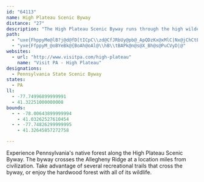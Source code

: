 ```yaml
---
id: "64113"
name: High Plateau Scenic Byway
distance: "27"
description: "The High Plateau Scenic Byway runs through the high wilderness of the Sproul State Forest, passing through rustic scenery before rejoining the Bucktail Scenic Byway."
path:
  - "uxe{FhppyMe@lB?j@d@fD[tICpC\\zd@CfJRbUy@pb@_ApQDzKx@xMlC|Nx@jChCtExAzAbCrAtAd@fABxF}@v@ArHfAdIDnAEnEmApJsDv@SnCDbBQdKyBhFDbDR`HjBvFrChAjA~AtCvAlBxBjB|D~BbAzAxAx@hBr@nCr@`B|@dC`@vCrAhCp@|EfBlCb@fErB|H`A~@?hAM`H_DfJyBxAgAv@wAdA_ErBsUx@yDn@_G|@uCj@q@rBg@x@e@tLoLn@}@x@gBT_A\\sB^sGHe@Zi@bCmB~CoB`DoCbEmBlCwB~BuA|@Qx@FbAb@dAr@lElElB~BbDlAhDr@b@Rz@lAfC|EbAhANBXSZyETcA|@c@~Ai@jHgBhC_@`EShCR~E?pEx@b@Vx@fA~D`J`FlG~A`DrBfC|CH|@Xz@f@nLfJhBfBhEfFbC~AlAd@xAXjKr@~@EvCy@nCuCrA_CnCmGjFoIhA_CXeAXgBt@sHNuECmCF}A^oB`AeCvCmClEaDbAcAx@y@~AaCh@]|Ae@n@A`@Lf@v@Zx@DxAOfHLdARl@j@fAlBfBXp@bCtHz@vEn@tHA~Ao@vK?dBTdBnArAbCdAbAX|D`@dC~@`C|BhB`DhAlDb@lCNxBJtHNzBH|@hBzIr@xFT`D^jBvAbChAhAbClAfLlCvHpA~AnAlA~An@xBr@`HRxMz@|Qb@lDx@xEj@hBbDpFbA~@`E`Ct@D`Hm@r@HZVfBdDrCbGrDdGrCrBvIlElDlCbAdAnC`E|JzK|@dBnAlEn@rC\\hBx@dGZ~Ap@dBbInPnAfFbAzERdC?rBc@tLDnDRjB~AtGv@vDJnA^lMN~A^rB~@~B`AtAt@r@xAbArDhBlBb@bSfBhC^|C|@vMzEbCfBvAxAnA~BfZzq@dAzDb@dCNlBbArm@@tEl@bZhAhs@\\`EZpAb@hAzAdChAdA`CdAtBTrAGfBYpKmDbB_@xAEn{AfFlZjCfBh@nBtAlSjV^x@XlAx@zGDfBEbGR`G~@tNd@lCh@nAxAvB|BhEfIfSvFlLZf@bAx@vItD`BpAdAlAtJfOt@dBRr@JrBE`F?~HDzBRjB~@rEHlA?x@MzB{AfMYdEOfFMdWeAvN?bAJhAfA|DzAzBfBjBhUv\\hBtA`EpAxAr@x@v@n@fApJ|\\zM``@|@xClEjTd@dBfF~Ih@lA^xAtBhK\\x@bB~AfGxD|Cx@jPnCfHpBxAz@x@v@r@fA|DzKn@nAfGhGjBrCvAv@Th@tGjIlJbWdIbPnBzErIvXtFhRtBjGvAzCd`@p_@hChBrAj@~Ab@hM`BnDr@dZnI`_@wL~PsG|j@uD`Dc@`LsBbX_C~@Jx@b@|GdLrDfDvAz@jYtBtUxBvASfFeBdAGnDTjBp@n@d@nA`BbArB`@f@`Ap@xARrERx@NnC`BzKhJbAj@|@VxFlAh@Rl@j@|ElGdArBx@tB|@|AbH|HrD~ETr@lAxGRrAj@fHh@`E^lBh@x@nAvApIlFfGnC|E~AdHJtNx@hBWhDmAbBgAbBw@x@OdVe@"
  - "yxe{FfppyM_@oBYeBk@{BoAh@oAl@\\hB\\tBAPk@n@s@X_Bh@s@PuCVyD|@"
websites:
  - url: "http://www.visitpa.com/high-plateau"
    name: "Visit PA - High Plateau"
designations:
  - Pennsylvania State Scenic Byway
states:
  - PA
ll:
  - -77.74996899999991
  - 41.32251000000008
bounds:
  - - -78.00643899999994
    - 41.03262527610454
  - - -77.74826299999995
    - 41.32645857272758

---
```


Experience Pennsylvania's native forest along the High Plateau Scenic Byway.  The byway crosses the Allegheny Ridge at a location miles from civilization.  Take advantage of several recreational trails that cross the byway, or enjoy the hardwood forest with all of its wildlife.
